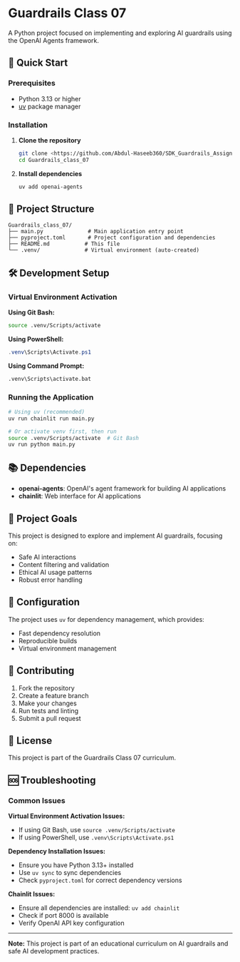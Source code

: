 # Guardrails Class 07

A Python project focused on implementing and exploring AI guardrails using the OpenAI Agents framework.

## 🚀 Quick Start

### Prerequisites
- Python 3.13 or higher
- [uv](https://docs.astral.sh/uv/) package manager

### Installation

1. **Clone the repository**
   ```bash
   git clone <https://github.com/Abdul-Haseeb360/SDK_Guardrails_Assignament>
   cd Guardrails_class_07
   ```

2. **Install dependencies**
   ```bash
   uv add openai-agents
   ```

## 📁 Project Structure

```
Guardrails_class_07/
├── main.py              # Main application entry point
├── pyproject.toml       # Project configuration and dependencies
├── README.md           # This file
└── .venv/              # Virtual environment (auto-created)
```

## 🛠️ Development Setup

### Virtual Environment Activation

**Using Git Bash:**
```bash
source .venv/Scripts/activate
```

**Using PowerShell:**
```powershell
.venv\Scripts\Activate.ps1
```

**Using Command Prompt:**
```cmd
.venv\Scripts\activate.bat
```

### Running the Application

```bash
# Using uv (recommended)
uv run chainlit run main.py

# Or activate venv first, then run
source .venv/Scripts/activate  # Git Bash
uv run python main.py
```

## 📚 Dependencies

- **openai-agents**: OpenAI's agent framework for building AI applications
- **chainlit**: Web interface for AI applications

## 🎯 Project Goals

This project is designed to explore and implement AI guardrails, focusing on:

- Safe AI interactions
- Content filtering and validation
- Ethical AI usage patterns
- Robust error handling

## 🔧 Configuration

The project uses `uv` for dependency management, which provides:
- Fast dependency resolution
- Reproducible builds
- Virtual environment management


## 🤝 Contributing

1. Fork the repository
2. Create a feature branch
3. Make your changes
4. Run tests and linting
5. Submit a pull request

## 📄 License

This project is part of the Guardrails Class 07 curriculum.

## 🆘 Troubleshooting

### Common Issues

**Virtual Environment Activation Issues:**
- If using Git Bash, use `source .venv/Scripts/activate`
- If using PowerShell, use `.venv\Scripts\Activate.ps1`

**Dependency Installation Issues:**
- Ensure you have Python 3.13+ installed
- Use `uv sync` to sync dependencies
- Check `pyproject.toml` for correct dependency versions

**Chainlit Issues:**
- Ensure all dependencies are installed: `uv add chainlit`
- Check if port 8000 is available
- Verify OpenAI API key configuration


---

**Note:** This project is part of an educational curriculum on AI guardrails and safe AI development practices.
